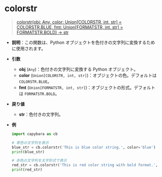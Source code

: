 # colorstr

> [colorstr(obj: Any, color: Union[COLORSTR, int, str] = COLORSTR.BLUE, fmt: Union[FORMATSTR, int, str] = FORMATSTR.BOLD) -> str](https://github.com/DocsaidLab/Capybara/blob/975d62fba4f76db59e715c220f7a2af5ad8d050e/capybara/utils/utils.py#L37)

- **説明**：この関数は、Python オブジェクトを色付きの文字列に変換するために使用されます。

- **引数**

  - **obj** (`Any`)：色付きの文字列に変換する Python オブジェクト。
  - **color** (`Union[COLORSTR, int, str]`)：オブジェクトの色。デフォルトは `COLORSTR.BLUE`。
  - **fmt** (`Union[FORMATSTR, int, str]`)：オブジェクトの形式。デフォルトは `FORMATSTR.BOLD`。

- **戻り値**

  - **str**：色付きの文字列。

- **例**

  ```python
  import capybara as cb

  # 青色の文字列を表示
  blue_str = cb.colorstr('This is blue color string.', color='blue')
  print(blue_str)

  # 赤色の文字列を太字形式で表示
  red_str = cb.colorstr('This is red color string with bold format.', color='red', fmt='bold')
  print(red_str)
  ```

